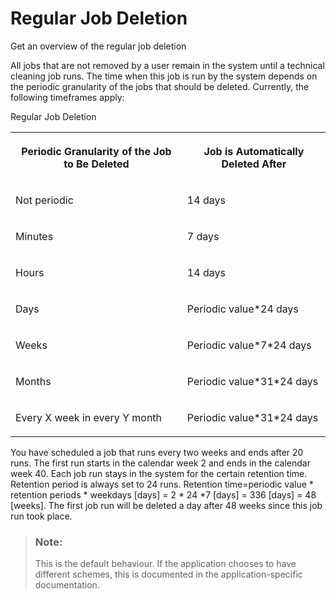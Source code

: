 <!-- loioa98358cf3085452fa79abf13bd7a86f1 -->

# Regular Job Deletion

Get an overview of the regular job deletion



All jobs that are not removed by a user remain in the system until a technical cleaning job runs. The time when this job is run by the system depends on the periodic granularity of the jobs that should be deleted. Currently, the following timeframes apply:

<a name="loioa98358cf3085452fa79abf13bd7a86f1__table_qnb_sk1_ww"/>Regular Job Deletion


<table>
<tr>
<th>

Periodic Granularity of the Job to Be Deleted



</th>
<th>

Job is Automatically Deleted After



</th>
</tr>
<tr>
<td>

Not periodic



</td>
<td>

14 days



</td>
</tr>
<tr>
<td>

Minutes



</td>
<td>

7 days



</td>
</tr>
<tr>
<td>

Hours



</td>
<td>

14 days



</td>
</tr>
<tr>
<td>

Days



</td>
<td>

Periodic value\*24 days



</td>
</tr>
<tr>
<td>

Weeks



</td>
<td>

Periodic value\*7\*24 days



</td>
</tr>
<tr>
<td>

Months



</td>
<td>

Periodic value\*31\*24 days



</td>
</tr>
<tr>
<td>

Every X week in every Y month



</td>
<td>

Periodic value\*31\*24 days



</td>
</tr>
</table>



You have scheduled a job that runs every two weeks and ends after 20 runs. The first run starts in the calendar week 2 and ends in the calendar week 40. Each job run stays in the system for the certain retention time. Retention period is always set to 24 runs. Retention time=periodic value \* retention periods \* weekdays \[days\] = 2 \* 24 \*7 \[days\] = 336 \[days\] = 48 \[weeks\]. The first job run will be deleted a day after 48 weeks since this job run took place.

> ### Note:  
> This is the default behaviour. If the application chooses to have different schemes, this is documented in the application-specific documentation.

